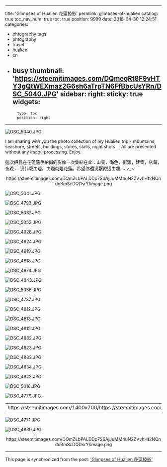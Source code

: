 
---
title: 'Glimpses of Hualien 花蓮掠影'
permlink: glimpses-of-hualien
catalog: true
toc_nav_num: true
toc: true
position: 9999
date: 2018-04-30 12:24:51
categories:
- phtography
tags:
- phtography
- travel
- hualien
- cn
- busy
thumbnail: 'https://steemitimages.com/DQmegRt8F9vHTY3gQtWEXmaz2G6sh6aTrpTN6FfBbcUsYRn/DSC_5040.JPG'
sidebar:
    right:
        sticky: true
widgets:
    -
        type: toc
        position: right
---


![DSC_5040.JPG](https://steemitimages.com/DQmegRt8F9vHTY3gQtWEXmaz2G6sh6aTrpTN6FfBbcUsYRn/DSC_5040.JPG)

I am sharing with you the photo collection of my Hualien trip - mountains, seashore, streets, buildings, stores, stalls, night shots ... All are presented without any image processing. Enjoy.

這次把我在花蓮隨手拍攝的影像一次集結在此：山景，海色，街頭，建築，店鋪，夜晚 ... 沒什麼主題，主題就是花蓮。希望你還沒厭倦這主題.... >_<

<center>https://steemitimages.com/DQmZLbPALDDp7S6AjJuMM4uN2ZVvhHt2NQndoBmScDQDsrY/image.png</center>

![DSC_5041.JPG](https://steemitimages.com/DQmeoTeX6LC75fyrWYQSnEpEhHwgM65SSknpNxU3Jx5A4mU/DSC_5041.JPG)

![DSC_4793.JPG](https://steemitimages.com/DQmZkmEmBjjqrFfkyFphDyrJZaM9GKjYh3oCBRnR8RekLqs/DSC_4793.JPG)

![DSC_5037.JPG](https://steemitimages.com/DQmVW8z7SixSJngKm8GbF6567qh2kbJQJG7dwccgP83D3JH/DSC_5037.JPG)

![DSC_5052.JPG](https://steemitimages.com/DQmTwYr91mmGUPfXKwf4hhFJcR29cA63MSHxCAGDGw5oDzM/DSC_5052.JPG)

![DSC_4928.JPG](https://steemitimages.com/DQmVMZiJAwCk2zJVXnuUARLCKbTSrYzbMN2xkKusxfKknaT/DSC_4928.JPG)

![DSC_4924.JPG](https://steemitimages.com/DQmV7u6TdUToZbX5G5Si59zsFPsCu216TzUAtRuQV45ao5S/DSC_4924.JPG)

![DSC_4919.JPG](https://steemitimages.com/DQmdp88GibXhR9gb2RqE8GF3yP8ZJqiMNyFSim7MBuU5FZ8/DSC_4919.JPG)

![DSC_4818.JPG](https://steemitimages.com/DQmUjVBqNJb8R9CF4SRbqwEDKdWXAod5bgHNPrWitrZLXxN/DSC_4818.JPG)

![DSC_4974.JPG](https://steemitimages.com/DQmQ9Uh3VVaU6J6jZSq4FzcLRb9qmFPEpaMJgLnqdqG2A4B/DSC_4974.JPG)

![DSC_4843.JPG](https://steemitimages.com/DQmRmutrKoCHDMnXrLiWiGxdj1krgFaMdcoYZmqrmsTdnuH/DSC_4843.JPG)

![DSC_5056.JPG](https://steemitimages.com/DQmWfHy6Y3W5rGw6BG5mAZjpEuh2MxvU2bM9N6atB5JXzNC/DSC_5056.JPG)

![DSC_4737.JPG](https://steemitimages.com/DQmQZQnifFTAtubGoRpFZnZUjELGUvKyDdkvY7VagHxB5aR/DSC_4737.JPG)

![DSC_4812.JPG](https://steemitimages.com/DQmczwhpZLWkoLQQtu9kZfRNzjQUNCTjPT8kzJ4ch9e3qMz/DSC_4812.JPG)

![DSC_4813.JPG](https://steemitimages.com/DQmRCDKLFpRNsVovEbdPFQgY6tyZ8oyDDSjcjXktpftdu2t/DSC_4813.JPG)

![DSC_4815.JPG](https://steemitimages.com/DQmNrLsukYWwuodzPKNwMqNrTgjbtv634kDPDeKLTsK1P3F/DSC_4815.JPG)

![DSC_4882.JPG](https://steemitimages.com/DQmVSdGtUCSfcquo2CMJKCXosGwCgpzkD7wA4TTVVQu9pVt/DSC_4882.JPG)

![DSC_4823.JPG](https://steemitimages.com/DQmahKGckPgj7TBLw94iNksMhFE3Zz2xQ7TGynuD4TcMZng/DSC_4823.JPG)

![DSC_4833.JPG](https://steemitimages.com/DQmNmE1ovqzPituq2Qng2uB6V3PbxqcaCo9DAqgDnrbKQfJ/DSC_4833.JPG)

![DSC_4834.JPG](https://steemitimages.com/DQmd1YVjLxg8RQJ6KTEUygMcAYcmV7TupQxsiMGR9Kp2YfS/DSC_4834.JPG)

![DSC_4822.JPG](https://steemitimages.com/DQmYLrQn2Nu8LWtBrgoM8Gwx3hPwJ3WmkJ9a2uLxjHnQpx7/DSC_4822.JPG)

![DSC_5016.JPG](https://steemitimages.com/DQmdWZywHKdZSjXDrFDEYc7ZzPKtPMZxkzDW5hrEpxYwCXk/DSC_5016.JPG)

![DSC_4776.JPG](https://steemitimages.com/DQmPhnnpFthyqBiRo8YkN8BAdAC55DAxkViU4aQvgitBnpE/DSC_4776.JPG)

<table><tr>
<td>https://steemitimages.com/1400x700/https://steemitimages.com/DQmQWEKsKtrwho84SSgEv1DSJToPjNhZowF4P6zGoZv5ake/DSC_5012.JPG</td>
<td>https://steemitimages.com/1400x700/https://steemitimages.com/DQmUnYLxFCBZH3so73dCjYFdxobQn312ioENybPWwZFFMS7/DSC_5011.JPG</td>
</tr></table>

![DSC_4771.JPG](https://steemitimages.com/DQmPvimJjsfCMb9jR7RfgsfGNyPx4ThAvjM4nhmioYkBBdP/DSC_4771.JPG)

![DSC_4839.JPG](https://steemitimages.com/DQmVmaiHC6Ly29QpAgJg3tMXdGJorBfCV9zkDwGEAtZmPDh/DSC_4839.JPG)

<center>https://steemitimages.com/DQmZLbPALDDp7S6AjJuMM4uN2ZVvhHt2NQndoBmScDQDsrY/image.png</center>


- - -

This page is synchronized from the post: ['Glimpses of Hualien 花蓮掠影'](https://steemit.com/@deanliu/glimpses-of-hualien)
